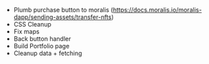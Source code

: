 - Plumb purchase button to moralis (https://docs.moralis.io/moralis-dapp/sending-assets/transfer-nfts)
- CSS Cleanup
- Fix maps
- Back button handler
- Build Portfolio page
- Cleanup data + fetching

